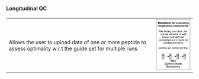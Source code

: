 #### **Longitudinal QC**
| | |
| :---        |    :----:                           |
| Allows the user to upload data of one or more peptide to assess optimality w.r.t the guide set for multiple runs      | <img src="mod2.png" width="200px"/> |
